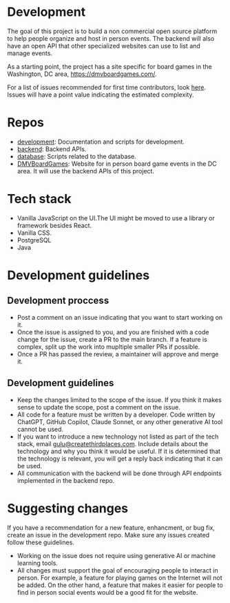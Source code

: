 # Development


The goal of this project is to build a non commercial open source platform to help people organize and host in person events. The backend will also have an open API that other specialized websites can use to list and manage events.


As a starting point, the project has a site specific for board games in the Washington, DC area, https://dmvboardgames.com/.


For a list of issues recommended for first time contributors, look [here](https://github.com/Create-Third-Places/DMVBoardGames/issues?q=is%3Aissue%20state%3Aopen%20label%3A%22good%20first%20issue%22). Issues will have a point value indicating the estimated complexity.


# Repos

- [development](https://github.com/Create-Third-Places/development): Documentation and scripts for development.
- [backend](https://github.com/Create-Third-Places/backend): Backend APIs.
- [database](https://github.com/Create-Third-Places/database): Scripts related to the database.
- [DMVBoardGames](https://github.com/Create-Third-Places/DMVBoardGames): Website for in person board game events in the DC area. It will use the backend APIs of this project.

# Tech stack
- Vanilla JavaScript on the UI.The UI might be moved to use a library or framework besides React.
- Vanilla CSS.
- PostgreSQL
- Java

# Development guidelines

## Development proccess
- Post a comment on an issue indicating that you want to start working on it.
- Once the issue is assigned to you, and you are finished with a code change for the issue, create a PR to the main branch. If a feature is complex, split up the work into mupltiple smaller PRs if possible.
- Once a PR has passed the review, a maintainer will approve and merge it.

## Development guidelines
- Keep the changes limited to the scope of the issue. If you think it makes sense to update the scope, post a comment on the issue.
- All code for a feature must be written by a developer. Code written by ChatGPT, GitHub Copilot, Claude Sonnet, or any other generative AI tool cannot be used.
- If you want to introduce a new technology not listed as part of the tech stack, email gulu@createthirdplaces.com. Include details about the technology and why you think it would be useful. If it is determined that the technology is relevant, you will get a reply back indicating that it can be used.
- All communication with the backend will be done through API endpoints implemented in the backend repo.

# Suggesting changes
If you have a recommendation for a new feature, enhancment, or bug fix, create an issue in the development repo. Make sure any issues created follow these guidelines.
- Working on the issue does not require using generative AI or machine learning tools.
- All changes must support the goal of encouraging people to interact in person. For example, a feature for playing games on the Internet will not be added. On the other hand, a feature that makes it easier for people to find in person social events would be a good fit for the website.
